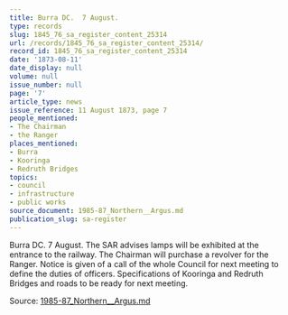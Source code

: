 ```yaml
---
title: Burra DC.  7 August.
type: records
slug: 1845_76_sa_register_content_25314
url: /records/1845_76_sa_register_content_25314/
record_id: 1845_76_sa_register_content_25314
date: '1873-08-11'
date_display: null
volume: null
issue_number: null
page: '7'
article_type: news
issue_reference: 11 August 1873, page 7
people_mentioned:
- The Chairman
- the Ranger
places_mentioned:
- Burra
- Kooringa
- Redruth Bridges
topics:
- council
- infrastructure
- public works
source_document: 1985-87_Northern__Argus.md
publication_slug: sa-register
---
```


Burra DC.  7 August.  The SAR advises lamps will be exhibited at the entrance to the railway.  The Chairman will purchase a revolver for the Ranger.  Notice is given of a call of the whole Council for next meeting to define the duties of officers.  Specifications of Kooringa and Redruth Bridges and roads to be ready for next meeting.

Source: [1985-87_Northern__Argus.md](/downloads/markdown/1985-87_Northern__Argus.md)
